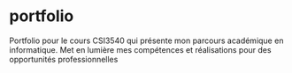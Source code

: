 # portfolio
Portfolio pour le cours CSI3540 qui présente mon parcours académique en informatique. Met en lumière mes compétences et réalisations pour des opportunités professionnelles
